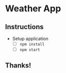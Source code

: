 # Weather App

## Instructions
- Setup application
    - [ ] `npm install`
    - [ ] `npm start`
    
## Thanks!
